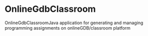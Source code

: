 # OnlineGdbClassroom
OnlineGdbClassroomJava application for generating and managing programming assignments on onlineGDB/classroom platform

